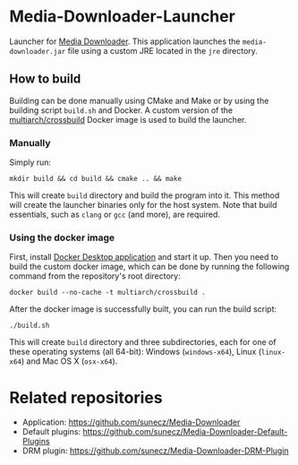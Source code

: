 # Media-Downloader-Launcher
Launcher for [Media Downloader](https://github.com/sunecz/Media-Downloader). This application launches the `media-downloader.jar` file using a custom JRE located in the `jre` directory.

## How to build
Building can be done manually using CMake and Make or by using the building script `build.sh` and Docker. A custom version of the [multiarch/crossbuild](https://github.com/multiarch/crossbuild) Docker image is used to build the launcher.

### Manually
Simply run:
```
mkdir build && cd build && cmake .. && make
```
This will create `build` directory and build the program into it. This method will create the launcher binaries only for the host system. Note that build essentials, such as `clang` or `gcc` (and more), are required.

### Using the docker image
First, install [Docker Desktop application](https://www.docker.com/products/docker-desktop/) and start it up. Then you need to build the custom docker image, which can be done by running the following command from the repository's root directory:
```
docker build --no-cache -t multiarch/crossbuild .
```

After the docker image is successfully built, you can run the build script:
```
./build.sh
```
This will create `build` directory and three subdirectories, each for one of these operating systems (all 64-bit): Windows (`windows-x64`), Linux (`linux-x64`) and Mac OS X (`osx-x64`).

# Related repositories
- Application: https://github.com/sunecz/Media-Downloader
- Default plugins: https://github.com/sunecz/Media-Downloader-Default-Plugins
- DRM plugin: https://github.com/sunecz/Media-Downloader-DRM-Plugin
